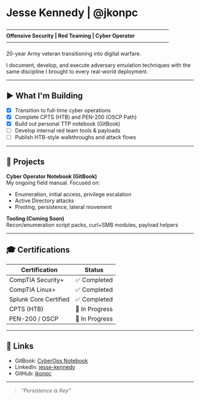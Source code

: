 # Jesse Kennedy | @jkonpc

────────────────────────────────────────────
**Offensive Security | Red Teaming | Cyber Operator**
────────────────────────────────────────────

20-year Army veteran transitioning into digital warfare.

I document, develop, and execute adversary emulation techniques with the same discipline I brought to every real-world deployment.

---

## ▶️ What I'm Building

- [x] Transition to full-time cyber operations
- [x] Complete CPTS (HTB) and PEN-200 (OSCP Path)
- [x] Build out personal TTP notebook (GitBook)
- [ ] Develop internal red team tools & payloads
- [ ] Publish HTB-style walkthroughs and attack flows

---

## 📁 Projects

**Cyber Operator Notebook (GitBook)**  
My ongoing field manual. Focused on:
- Enumeration, initial access, privilege escalation
- Active Directory attacks
- Pivoting, persistence, lateral movement

**Tooling (Coming Soon)**  
Recon/enumeration script packs, curl+SMB modules, payload helpers

---

## 🎓 Certifications

| Certification              | Status        |
|---------------------------|----------------|
| CompTIA Security+         | ✅ Completed   |
| CompTIA Linux+            | ✅ Completed   |
| Splunk Core Certified     | ✅ Completed   |
| CPTS (HTB)                | 🔄 In Progress |
| PEN-200 / OSCP            | 🔄 In Progress |

---

## 🔗 Links

- GitBook: [CyberOps Notebook](https://jkonpc.gitbook.io/jkonpc)
- LinkedIn: [jesse-kennedy](https://linkedin.com/in/jesse-kennedy)
- GitHub: [jkonpc](https://github.com/jkonpc)

---

> *“Persistence is Key”*
